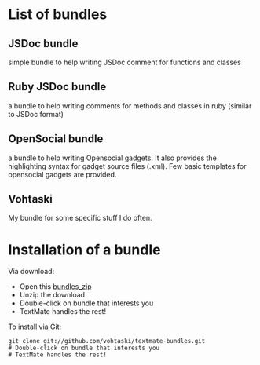 List of bundles
===============

JSDoc bundle
--------------
simple bundle to help writing JSDoc comment for functions and classes

Ruby JSDoc bundle
----------
a bundle to help writing comments for methods and classes in ruby (similar to JSDoc format)

OpenSocial bundle
----------
a bundle to help writing Opensocial gadgets.
It also provides the highlighting syntax for gadget source files (.xml).
Few basic templates for opensocial gadgets are provided.

Vohtaski
--------
My bundle for some specific stuff I do often.


Installation of a bundle
========================
Via download:

 * Open this [bundles_zip](https://github.com/vohtaski/textmate-bundles/archives/master)  
 * Unzip the download
 * Double-click on bundle that interests you
 * TextMate handles the rest!  

To install via Git:

    git clone git://github.com/vohtaski/textmate-bundles.git
    # Double-click on bundle that interests you
    # TextMate handles the rest!
